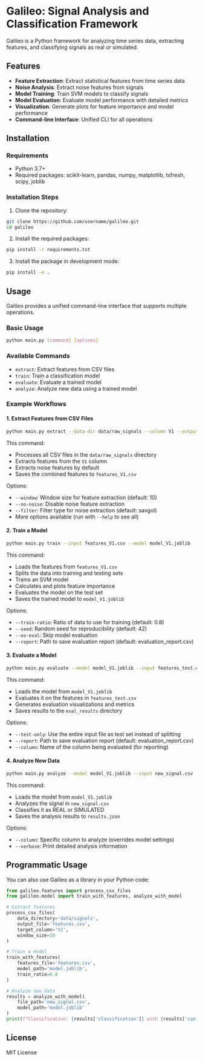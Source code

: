 # Galileo: Signal Analysis and Classification Framework

Galileo is a Python framework for analyzing time series data, extracting features, and classifying signals as real or simulated.

## Features

- **Feature Extraction**: Extract statistical features from time series data
- **Noise Analysis**: Extract noise features from signals
- **Model Training**: Train SVM models to classify signals
- **Model Evaluation**: Evaluate model performance with detailed metrics
- **Visualization**: Generate plots for feature importance and model performance
- **Command-line Interface**: Unified CLI for all operations

## Installation

### Requirements

- Python 3.7+
- Required packages: scikit-learn, pandas, numpy, matplotlib, tsfresh, scipy, joblib

### Installation Steps

1. Clone the repository:

```bash
git clone https://github.com/username/galileo.git
cd galileo
```

2. Install the required packages:

```bash
pip install -r requirements.txt
```

3. Install the package in development mode:

```bash
pip install -e .
```

## Usage

Galileo provides a unified command-line interface that supports multiple operations.

### Basic Usage

```bash
python main.py [command] [options]
```

### Available Commands

- `extract`: Extract features from CSV files
- `train`: Train a classification model
- `evaluate`: Evaluate a trained model
- `analyze`: Analyze new data using a trained model

### Example Workflows

#### 1. Extract Features from CSV Files

```bash
python main.py extract --data-dir data/raw_signals --column V1 --output features_V1.csv
```

This command:

- Processes all CSV files in the `data/raw_signals` directory
- Extracts features from the `V1` column
- Extracts noise features by default
- Saves the combined features to `features_V1.csv`

Options:

- `--window`: Window size for feature extraction (default: 10)
- `--no-noise`: Disable noise feature extraction
- `--filter`: Filter type for noise extraction (default: savgol)
- More options available (run with `--help` to see all)

#### 2. Train a Model

```bash
python main.py train --input features_V1.csv --model model_V1.joblib
```

This command:

- Loads the features from `features_V1.csv`
- Splits the data into training and testing sets
- Trains an SVM model
- Calculates and plots feature importance
- Evaluates the model on the test set
- Saves the trained model to `model_V1.joblib`

Options:

- `--train-ratio`: Ratio of data to use for training (default: 0.8)
- `--seed`: Random seed for reproducibility (default: 42)
- `--no-eval`: Skip model evaluation
- `--report`: Path to save evaluation report (default: evaluation_report.csv)

#### 3. Evaluate a Model

```bash
python main.py evaluate --model model_V1.joblib --input features_test.csv --output-dir eval_results
```

This command:

- Loads the model from `model_V1.joblib`
- Evaluates it on the features in `features_test.csv`
- Generates evaluation visualizations and metrics
- Saves results to the `eval_results` directory

Options:

- `--test-only`: Use the entire input file as test set instead of splitting
- `--report`: Path to save evaluation report (default: evaluation_report.csv)
- `--column`: Name of the column being evaluated (for reporting)

#### 4. Analyze New Data

```bash
python main.py analyze --model model_V1.joblib --input new_signal.csv --output results.json
```

This command:

- Loads the model from `model_V1.joblib`
- Analyzes the signal in `new_signal.csv`
- Classifies it as REAL or SIMULATED
- Saves the analysis results to `results.json`

Options:

- `--column`: Specific column to analyze (overrides model settings)
- `--verbose`: Print detailed analysis information

## Programmatic Usage

You can also use Galileo as a library in your Python code:

```python
from galileo.features import process_csv_files
from galileo.model import train_with_features, analyze_with_model

# Extract features
process_csv_files(
    data_directory='data/signals',
    output_file='features.csv',
    target_column='V1',
    window_size=10
)

# Train a model
train_with_features(
    features_file='features.csv',
    model_path='model.joblib',
    train_ratio=0.8
)

# Analyze new data
results = analyze_with_model(
    file_path='new_signal.csv',
    model_path='model.joblib'
)
print(f"Classification: {results['classification']} with {results['confidence']}% confidence")
```

## License

MIT License
